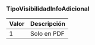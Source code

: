 ### TipoVisibilidadInfoAdicional

| Valor | Descripción     |
| ----- | --------------- |
| 1     | Solo en PDF     |